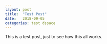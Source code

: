 ```yaml
---
layout: post
title:  "Test Post"
date:   2018-09-05
categories: test dspace
---
```

This is a test post, just to see how this all works.
